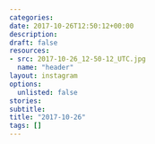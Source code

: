 ```yaml
---
categories:
date: 2017-10-26T12:50:12+00:00
description:
draft: false
resources:
- src: 2017-10-26_12-50-12_UTC.jpg
  name: "header"
layout: instagram
options:
  unlisted: false
stories:
subtitle:
title: "2017-10-26"
tags: []
---
```


 
